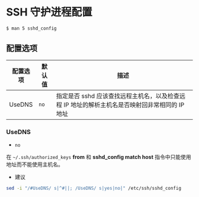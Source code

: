 # SSH 守护进程配置

```sh
$ man 5 sshd_config
```

## 配置选项

| 配置选项 | 默认值 | 描述                                                                                           |
| -------- | ------ | ---------------------------------------------------------------------------------------------- |
| UseDNS   | `no`   | 指定是否 sshd 应该查找远程主机名，以及检查远程 IP 地址的解析主机名是否映射回非常相同的 IP 地址 |

### UseDNS

* `no`

在 `~/.ssh/authorized_keys` **from** 和 **sshd_config match host** 指令中只能使用地址而不能使用主机名。

* 建议

```sh
sed -i "/#UseDNS/ s|^#||; /UseDNS/ s|yes|no|" /etc/ssh/sshd_config
```
